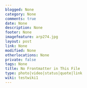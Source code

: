 ```yaml
---
blogged: None
category: None
comments: true
date: None
description: None
footer: None
imagefeature: arp274.jpg
layout: post
link: None
modified: None
otherlocations: None
private: false
tags: None
title: No Frontmatter in This File
type: photo|video|status|quote|link
wiki: testwiki1
---
```

<!--summary-->